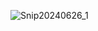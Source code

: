 












![Snip20240626_1](https://github.com/pesselormey/rn-assignment2-11122584/assets/173517701/c2f40d5a-2a39-4c77-b169-bfe87d71c88f)
